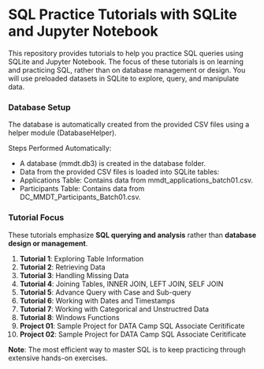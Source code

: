 # SQL Practice Tutorials with SQLite and Jupyter Notebook
This repository provides tutorials to help you practice SQL queries using SQLite and Jupyter Notebook. The focus of these tutorials is on learning and practicing SQL, rather than on database management or design. You will use preloaded datasets in SQLite to explore, query, and manipulate data.

### Database Setup
The database is automatically created from the provided CSV files using a helper module (DatabaseHelper).

Steps Performed Automatically:
- A database (mmdt.db3) is created in the database folder.
- Data from the provided CSV files is loaded into SQLite tables:
- Applications Table: Contains data from mmdt_applications_batch01.csv.
- Participants Table: Contains data from DC_MMDT_Participants_Batch01.csv.

### Tutorial Focus
These tutorials emphasize **SQL querying and analysis** rather than **database design or management**.

1. **Tutorial 1**: Exploring Table Information
2. **Tutorial 2**: Retrieving Data
3. **Tutorial 3**: Handling Missing Data
4. **Tutorial 4**: Joining Tables, INNER JOIN, LEFT JOIN, SELF JOIN
5. **Tutorial 5**: Advance Query with Case and Sub-query 
6. **Tutorial 6**: Working with Dates and Timestamps
7. **Tutorial 7**: Working with Categorical and Unstructred Data
7. **Tutorial 8**: Windows Functions
8. **Project 01**: Sample Project for DATA Camp SQL Associate Ceritificate
9. **Project 02**: Sample Project for DATA Camp SQL Associate Ceritificate

**Note**: The most efficient way to master SQL is to keep practicing through extensive hands-on exercises.

